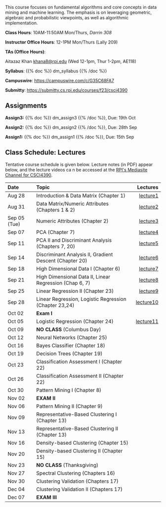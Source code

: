 <!--
.. title: CSCI4390-6390 Data Mining
.. slug: datamining
.. date: 2023-08-19 09:00:31 UTC-04:00
.. tags: 
.. category: 
.. link: 
.. description: 
.. has_math: True
.. type: text
-->

This course focuses on fundamental algorithms and core concepts in data
mining and machine learning. The emphasis is on leveraging geometric,
algebraic and probabilistic viewpoints, as well as algorithmic implementation.

**Class Hours**: 10AM-11:50AM Mon/Thurs, *Darrin 308* 

**Instructor Office Hours**: 12-1PM Mon/Thurs (Lally 209)

**TAs (Office Hours)**: 

Aitazaz Khan <khana8@rpi.edu> (Wed 12-1pm, Thur 1-2pm, AE118)



**Syllabus**: {{% doc %}} dm_syllabus {{% /doc %}}

**Campuswire**: <https://campuswire.com/c/G35C68FA7>

**Submitty**: <https://submitty.cs.rpi.edu/courses/f23/csci4390>

## Assignments

**Assign3:** {{% doc %}} dm_assign3 {{% /doc %}}, Due: 19th Oct

**Assign2:** {{% doc %}} dm_assign2 {{% /doc %}}, Due: 28th Sep

**Assign1:** {{% doc %}} dm_assign1 {{% /doc %}}, Due: 15th Sep


## Class Schedule: Lectures 

Tentative course schedule is given below. Lecture notes (in PDF) appear
below, and the lecture videos ca n be accessed at the [RPI's Mediasite
Channel for CSCI4390](https://mediasite.mms.rpi.edu/mediasite/Channel/767768c56dfd4c369c7684562d475b815f).

| Date | Topic | Lectures |
| :--- | :---  | ---: |
|  Aug 28 |  Introduction & Data Matrix (Chapter 1) | [lecture1](http://www.cs.rpi.edu/~zaki/DMCOURSE/lectures/lecture1-aug28.pdf) |
|  Aug 31 |  Data Matrix/Numeric Attributes (Chapters 1 & 2) |[lecture2](http://www.cs.rpi.edu/~zaki/DMCOURSE/lectures/lecture2-aug31.pdf)|
|  Sep 05 (Tue) | Numeric Attributes (Chapter 2) |[lecture3](http://www.cs.rpi.edu/~zaki/DMCOURSE/lectures/lecture3-sep5.pdf)|
|  Sep 07 |  PCA (Chapter 7)|[lecture4](http://www.cs.rpi.edu/~zaki/DMCOURSE/lectures/lecture4-sep7.pdf)|
|  Sep 11 |  PCA II and Discriminant Analysis (Chapters 7, 20)  |[lecture5](http://www.cs.rpi.edu/~zaki/DMCOURSE/lectures/lecture5-sep11.pdf)|
|  Sep 14 |  Discriminant Analysis II, Gradient Descent (Chapter 20) |[lecture6](http://www.cs.rpi.edu/~zaki/DMCOURSE/lectures/lecture6-sep14.pdf)|
|  Sep 18 |  High Dimensional Data I (Chapter 6) |[lecture7](http://www.cs.rpi.edu/~zaki/DMCOURSE/lectures/lecture7-sep18.pdf)|
|  Sep 21 |  High Dimensional Data II, Linear Regression (Chap 6, 7) |[lecture8](http://www.cs.rpi.edu/~zaki/DMCOURSE/lectures/lecture8-sep21.pdf)|
|  Sep 25 |  Linear Regression II (Chapter 23) |[lecture9](http://www.cs.rpi.edu/~zaki/DMCOURSE/lectures/lecture9-sep25.pdf)|
|  Sep 28 |  Linear Regression, Logistic Regression  (Chapter 23,24)  |[lecture10](http://www.cs.rpi.edu/~zaki/DMCOURSE/lectures/lecture10-sep28.pdf)|
|  Oct 02 |  **Exam I** ||
|  Oct 05 |  Logistic Regression (Chapter 24) |[lecture11](http://www.cs.rpi.edu/~zaki/DMCOURSE/lectures/lecture11-oct5.pdf)|
|  Oct 09 |  **NO CLASS** (Columbus Day) ||
|  Oct 12 |  Neural Networks (Chapter 25)  ||
|  Oct 16 |  Bayes Classifier (Chapter 18) ||
|  Oct 19 |  Decision Trees (Chapter 19) ||
|  Oct 23 |  Classification Assessment I (Chapter 22) ||
|  Oct 26 |  Classification Assessment II (Chapter 22)||
|  Oct 30 |  Pattern Mining I (Chapter 8) ||
|  Nov 02 |  **EXAM II** ||
|  Nov 06 |  Pattern Mining II (Chapter 9) ||
|  Nov 09 |  Representative-Based Clustering I (Chapter 13)  ||
|  Nov 13 |  Representative-Based Clustering II (Chapter 13) ||
|  Nov 16 |  Density-based Clustering (Chapter 15)  ||
|  Nov 20 |  Density-based Clustering II (Chapter 15)  ||
|  Nov 23 |  **NO CLASS** (Thanksgiving) ||
|  Nov 27 |  Spectral Clustering (Chapters 16) ||
|  Nov 30 |  Clustering Validation (Chapters 17)  ||
|  Dec 04 |  Clustering Validation II (Chapters 17)  ||
|  Dec 07 |  **EXAM III** ||

